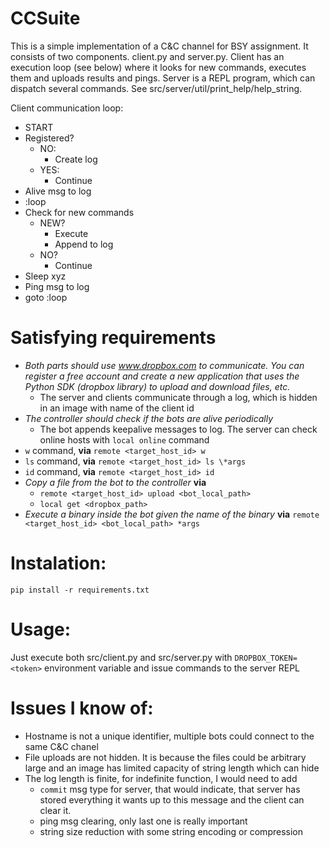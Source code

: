 # CCSuite

This is a simple implementation of a C&C channel for BSY assignment. It consists of
two components. client.py and server.py. Client has an execution loop (see below) where it
looks for new commands, executes them and uploads results and pings. Server is a REPL program,
which can dispatch several commands. See src/server/util/print_help/help_string.

Client communication loop:
 - START
 - Registered?
   - NO:
     - Create log
   - YES:
     - Continue
 - Alive msg  to log
 - :loop
 - Check for new commands
   - NEW?
     - Execute
     - Append to log
   - NO?
     - Continue
 - Sleep xyz
 - Ping msg to log
 - goto :loop

# Satisfying requirements
- _Both parts should use www.dropbox.com to communicate. You can register a free account and create a new application that uses the Python SDK (dropbox library) to upload and download files, etc._
  - The server and clients communicate through a log, which is hidden in an image with name of the client id
- _The controller should check if the bots are alive periodically_
  - The bot appends keepalive messages to log. The server can check online hosts with `local online` command
-  `w` command, **via** `remote <target_host_id> w`
-  `ls` command, **via** `remote <target_host_id> ls \*args`
-  `id` command, **via** `remote <target_host_id> id`
-  _Copy a file from the bot to the controller_ **via**
   -  `remote <target_host_id> upload <bot_local_path>`
   -  `local get <dropbox_path>`
-  _Execute a binary inside the bot given the name of the binary_ **via** `remote <target_host_id> <bot_local_path> *args`

# Instalation:
`pip install -r requirements.txt`

# Usage:
Just execute both src/client.py and src/server.py with `DROPBOX_TOKEN=<token>` environment variable
and issue commands to the server REPL

# Issues I know of:
- Hostname is not a unique identifier, multiple bots could connect to the same C&C chanel
- File uploads are not hidden. It is because the files could be arbitrary large and an image
has limited capacity of string length which can hide
- The log length is finite, for indefinite function, I would need to add 
  - `commit` msg type for server,
  that would indicate, that server has stored everything it wants up to this message and the client can clear it.
  - ping msg clearing, only last one is really important
  - string size reduction with some string encoding or compression
